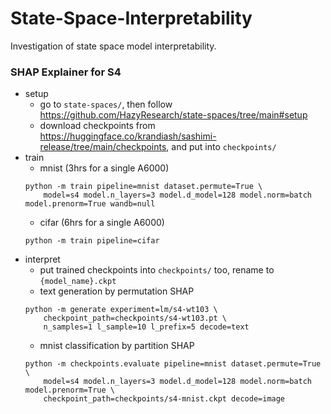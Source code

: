 # State-Space-Interpretability

Investigation of state space model interpretability.

### SHAP Explainer for S4

- setup
    - go to `state-spaces/`, then follow https://github.com/HazyResearch/state-spaces/tree/main#setup
    - download checkpoints from https://huggingface.co/krandiash/sashimi-release/tree/main/checkpoints, and put into `checkpoints/`
- train
    - mnist (3hrs for a single A6000)
    ```
    python -m train pipeline=mnist dataset.permute=True \
        model=s4 model.n_layers=3 model.d_model=128 model.norm=batch model.prenorm=True wandb=null
    ```
    - cifar (6hrs for a single A6000)
    ```
    python -m train pipeline=cifar
    ```
- interpret
    - put trained checkpoints into `checkpoints/` too, rename to `{model_name}.ckpt`
    - text generation by permutation SHAP
    ```
    python -m generate experiment=lm/s4-wt103 \
        checkpoint_path=checkpoints/s4-wt103.pt \
        n_samples=1 l_sample=10 l_prefix=5 decode=text
    ```
    - mnist classification by partition SHAP
    ```
    python -m checkpoints.evaluate pipeline=mnist dataset.permute=True \
        model=s4 model.n_layers=3 model.d_model=128 model.norm=batch model.prenorm=True \
        checkpoint_path=checkpoints/s4-mnist.ckpt decode=image
    ```